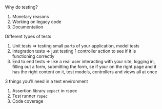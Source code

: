 Why do testing?

1. Monetary reasons
2. Working on legacy code
3. Documentation

Different types of tests

1. Unit tests => testing small parts of your application, model tests
2. Integration tests => just testing 1 controller action to see if it is functioning correctly
3. End to end tests => like a real user interacting with your site, logging in, filling out a form, submitting the form, se if your on the right page and it has the right content on it, test models, controllers and views all at once

3 things you'll need in a test environment

1. Assertion library `expect` in rspec
2. Test runner `rspec`
3. Code coverage